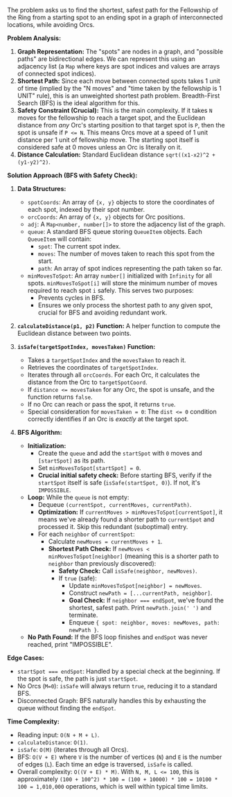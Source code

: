 The problem asks us to find the shortest, safest path for the Fellowship of the Ring from a starting spot to an ending spot in a graph of interconnected locations, while avoiding Orcs.

**Problem Analysis:**

1.  **Graph Representation:** The "spots" are nodes in a graph, and "possible paths" are bidirectional edges. We can represent this using an adjacency list (a `Map` where keys are spot indices and values are arrays of connected spot indices).
2.  **Shortest Path:** Since each move between connected spots takes 1 unit of time (implied by the "N moves" and "time taken by the fellowship is 1 UNIT" rule), this is an unweighted shortest path problem. Breadth-First Search (BFS) is the ideal algorithm for this.
3.  **Safety Constraint (Crucial):** This is the main complexity. If it takes `N` moves for the fellowship to reach a target spot, and the Euclidean distance from *any* Orc's starting position to that target spot is `P`, then the spot is unsafe if `P <= N`. This means Orcs move at a speed of 1 unit distance per 1 unit of fellowship move. The starting spot itself is considered safe at 0 moves unless an Orc is literally on it.
4.  **Distance Calculation:** Standard Euclidean distance `sqrt((x1-x2)^2 + (y1-y2)^2)`.

**Solution Approach (BFS with Safety Check):**

1.  **Data Structures:**
    *   `spotCoords`: An array of `{x, y}` objects to store the coordinates of each spot, indexed by their spot number.
    *   `orcCoords`: An array of `{x, y}` objects for Orc positions.
    *   `adj`: A `Map<number, number[]>` to store the adjacency list of the graph.
    *   `queue`: A standard BFS queue storing `QueueItem` objects. Each `QueueItem` will contain:
        *   `spot`: The current spot index.
        *   `moves`: The number of moves taken to reach this spot from the start.
        *   `path`: An array of spot indices representing the path taken so far.
    *   `minMovesToSpot`: An array `number[]` initialized with `Infinity` for all spots. `minMovesToSpot[i]` will store the minimum number of moves required to reach spot `i` safely. This serves two purposes:
        *   Prevents cycles in BFS.
        *   Ensures we only process the shortest path to any given spot, crucial for BFS and avoiding redundant work.

2.  **`calculateDistance(p1, p2)` Function:** A helper function to compute the Euclidean distance between two points.

3.  **`isSafe(targetSpotIndex, movesTaken)` Function:**
    *   Takes a `targetSpotIndex` and the `movesTaken` to reach it.
    *   Retrieves the coordinates of `targetSpotIndex`.
    *   Iterates through all `orcCoords`. For each Orc, it calculates the distance from the Orc to `targetSpotCoord`.
    *   If `distance <= movesTaken` for any Orc, the spot is unsafe, and the function returns `false`.
    *   If no Orc can reach or pass the spot, it returns `true`.
    *   Special consideration for `movesTaken = 0`: The `dist <= 0` condition correctly identifies if an Orc is *exactly* at the target spot.

4.  **BFS Algorithm:**
    *   **Initialization:**
        *   Create the `queue` and add the `startSpot` with `0` moves and `[startSpot]` as its path.
        *   Set `minMovesToSpot[startSpot] = 0`.
        *   **Crucial initial safety check:** Before starting BFS, verify if the `startSpot` itself is safe (`isSafe(startSpot, 0)`). If not, it's `IMPOSSIBLE`.
    *   **Loop:** While the `queue` is not empty:
        *   Dequeue `(currentSpot, currentMoves, currentPath)`.
        *   **Optimization:** If `currentMoves > minMovesToSpot[currentSpot]`, it means we've already found a shorter path to `currentSpot` and processed it. Skip this redundant (suboptimal) entry.
        *   For each `neighbor` of `currentSpot`:
            *   Calculate `newMoves = currentMoves + 1`.
            *   **Shortest Path Check:** If `newMoves < minMovesToSpot[neighbor]` (meaning this is a shorter path to `neighbor` than previously discovered):
                *   **Safety Check:** Call `isSafe(neighbor, newMoves)`.
                *   If `true` (safe):
                    *   Update `minMovesToSpot[neighbor] = newMoves`.
                    *   Construct `newPath = [...currentPath, neighbor]`.
                    *   **Goal Check:** If `neighbor === endSpot`, we've found the shortest, safest path. Print `newPath.join(' ')` and terminate.
                    *   Enqueue `{ spot: neighbor, moves: newMoves, path: newPath }`.
    *   **No Path Found:** If the BFS loop finishes and `endSpot` was never reached, print "IMPOSSIBLE".

**Edge Cases:**
*   `startSpot === endSpot`: Handled by a special check at the beginning. If the spot is safe, the path is just `startSpot`.
*   No Orcs (`M=0`): `isSafe` will always return `true`, reducing it to a standard BFS.
*   Disconnected Graph: BFS naturally handles this by exhausting the queue without finding the `endSpot`.

**Time Complexity:**
*   Reading input: `O(N + M + L)`.
*   `calculateDistance`: `O(1)`.
*   `isSafe`: `O(M)` (iterates through all Orcs).
*   BFS: `O(V + E)` where `V` is the number of vertices (`N`) and `E` is the number of edges (`L`). Each time an edge is traversed, `isSafe` is called.
*   Overall complexity: `O((V + E) * M)`. With `N, M, L <= 100`, this is approximately `(100 + 100^2) * 100 = (100 + 10000) * 100 = 10100 * 100 = 1,010,000` operations, which is well within typical time limits.